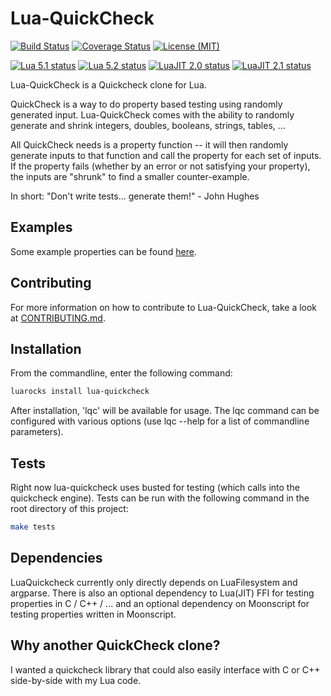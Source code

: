 
# Lua-QuickCheck

[![Build Status](https://travis-ci.org/Primordus/lua-quickcheck.svg?branch=master)](https://travis-ci.org/Primordus/lua-quickcheck)
[![Coverage Status](https://coveralls.io/repos/github/Primordus/lua-quickcheck/badge.svg?branch=master)](https://coveralls.io/github/Primordus/lua-quickcheck?branch=master)
[![License (MIT)](https://img.shields.io/badge/License-MIT-blue.svg)](https://github.com/Primordus/lua-quickcheck/blob/master/LICENSE)

[![Lua 5.1 status](https://badges.herokuapp.com/travis/Primordus/lua-quickcheck?label=Lua5.1&env=LUA=%22lua=5.1%22)](https://travis-ci.org/Primordus/lua-quickcheck)
[![Lua 5.2 status](https://badges.herokuapp.com/travis/Primordus/lua-quickcheck?label=Lua5.2&env=LUA=%22lua=5.2%22)](https://travis-ci.org/Primordus/lua-quickcheck)
[![LuaJIT 2.0 status](https://badges.herokuapp.com/travis/Primordus/lua-quickcheck?label=LuaJIT2.0&env=LUA=%22luajit=2.0%22)](https://travis-ci.org/Primordus/lua-quickcheck)
[![LuaJIT 2.1 status](https://badges.herokuapp.com/travis/Primordus/lua-quickcheck?label=LuaJIT2.1&env=LUA=%22luajit=2.1%22)](https://travis-ci.org/Primordus/lua-quickcheck)


Lua-QuickCheck is a Quickcheck clone for Lua.

QuickCheck is a way to do property based testing using randomly generated 
input. Lua-QuickCheck comes with the ability to randomly generate and shrink 
integers, doubles, booleans, strings, tables, ... 

All QuickCheck needs is a property function -- it will then randomly generate 
inputs to that function and call the property for each set of inputs. 
If the property fails (whether by an error or not satisfying your property), 
the inputs are "shrunk" to find a smaller counter-example.

In short:
"Don't write tests... generate them!" - John Hughes


## Examples

Some example properties can be found [here](https://github.com/Primordus/lua-quickcheck/tree/master/spec/fixtures/examples).


## Contributing

For more information on how to contribute to Lua-QuickCheck, take a look at 
[CONTRIBUTING.md](https://github.com/Primordus/lua-quickcheck/blob/master/CONTRIBUTING.md).


## Installation

From the commandline, enter the following command:

```bash
luarocks install lua-quickcheck
```

After installation, 'lqc' will be available for usage.
The lqc command can be configured with various options (use lqc --help for a
list of commandline parameters).


## Tests

Right now lua-quickcheck uses busted for testing (which calls into the
quickcheck engine). Tests can be run with the following command 
in the root directory of this project:

```bash
make tests
```


## Dependencies

LuaQuickcheck currently only directly depends on LuaFilesystem and argparse.
There is also an optional dependency to Lua(JIT) FFI for testing properties in
C / C++ / ... and an optional dependency on Moonscript for testing properties 
written in Moonscript.


## Why another QuickCheck clone?

I wanted a quickcheck library that could also easily interface with C or C++
side-by-side with my Lua code.



